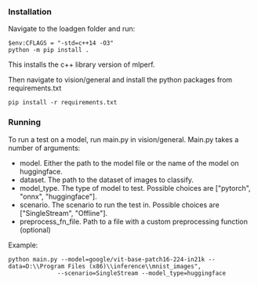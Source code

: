 ### Installation

Navigate to the loadgen folder and run:

```console
$env:CFLAGS = "-std=c++14 -O3"
python -m pip install .
```

This installs the c++ library version of mlperf.

Then navigate to vision/general and install the python packages from requirements.txt

```console
pip install -r requirements.txt
```

### Running

To run a test on a model, run main.py in vision/general. Main.py takes a number of arguments:

- model. Either the path to the model file or the name of the model on huggingface.
- dataset. The path to the dataset of images to classify.
- model_type. The type of model to test. Possible choices are ["pytorch", "onnx", "huggingface"].
- scenario. The scenario to run the test in. Possible choices are ["SingleStream", "Offline"].
- preprocess_fn_file. Path to a file with a custom preprocessing function (optional)

Example:

```console
python main.py --model=google/vit-base-patch16-224-in21k --data=D:\\Program Files (x86)\\inference\\mnist_images",
              --scenario=SingleStream --model_type=huggingface
```